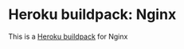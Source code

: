 Heroku buildpack: Nginx
=======================

This is a [Heroku buildpack](http://devcenter.heroku.com/articles/buildpack) for Nginx


